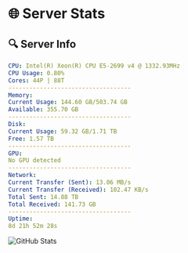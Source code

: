 # 🌐 Server Stats
## 🔍 Server Info
```yaml
CPU: Intel(R) Xeon(R) CPU E5-2699 v4 @ 1332.93MHz
CPU Usage: 0.80%
Cores: 44P | 88T
-----------------------------------
Memory:
Current Usage: 144.60 GB/503.74 GB
Available: 355.70 GB
-----------------------------------
Disk:
Current Usage: 59.32 GB/1.71 TB
Free: 1.57 TB
-----------------------------------
GPU:
No GPU detected
-----------------------------------
Network:
Current Transfer (Sent): 13.06 MB/s
Current Transfer (Received): 102.47 KB/s
Total Sent: 14.88 TB
Total Received: 141.73 GB
-----------------------------------
Uptime:
8d 21h 52m 28s
```
![GitHub Stats](https://img.shields.io/badge/Updated-2025-03-16_19:15:17-blue)